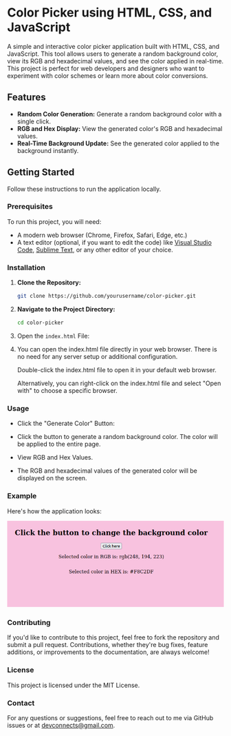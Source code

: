 # Color Picker using HTML, CSS, and JavaScript

A simple and interactive color picker application built with HTML, CSS, and JavaScript. This tool allows users to generate a random background color, view its RGB and hexadecimal values, and see the color applied in real-time. This project is perfect for web developers and designers who want to experiment with color schemes or learn more about color conversions.

## Features

- **Random Color Generation:** Generate a random background color with a single click.
- **RGB and Hex Display:** View the generated color's RGB and hexadecimal values.
- **Real-Time Background Update:** See the generated color applied to the background instantly.

## Getting Started

Follow these instructions to run the application locally.

### Prerequisites

To run this project, you will need:

- A modern web browser (Chrome, Firefox, Safari, Edge, etc.)
- A text editor (optional, if you want to edit the code) like [Visual Studio Code](https://code.visualstudio.com/), [Sublime Text](https://www.sublimetext.com/), or any other editor of your choice.

### Installation

1. **Clone the Repository:**

   ```bash
   git clone https://github.com/yourusername/color-picker.git
   ```
2. **Navigate to the Project Directory:**
   ```bash
   cd color-picker
   ```
3. Open the `index.html` File:
4. You can open the index.html file directly in your web browser. There is no need for any server setup or additional configuration.

    Double-click the index.html file to open it in your default web browser.
    
    Alternatively, you can right-click on the index.html file and select "Open with" to choose a specific browser.

### Usage
- Click the "Generate Color" Button:

- Click the button to generate a random background color. The color will be     applied to the entire page.
- View RGB and Hex Values.
- The RGB and hexadecimal values of the generated color will be displayed on the screen.

### Example
Here's how the application looks:

![alt text](image.png)

### Contributing
If you'd like to contribute to this project, feel free to fork the repository and submit a pull request. Contributions, whether they're bug fixes, feature additions, or improvements to the documentation, are always welcome!

### License
This project is licensed under the MIT License.

### Contact
For any questions or suggestions, feel free to reach out to me via GitHub issues or at devconnects@gmail.com.
